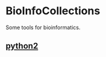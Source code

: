 # BioInfoCollections
Some tools for bioinformatics.

## [python2](https://github.com/Nanguage/BioInfoCollections/tree/master/py2)

